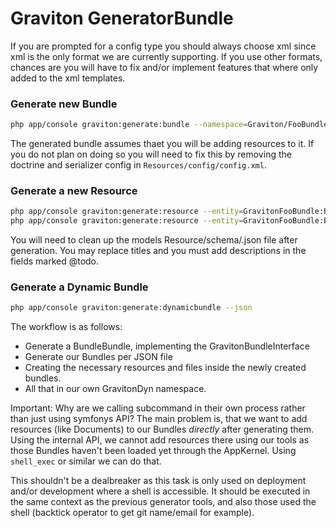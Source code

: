# Graviton GeneratorBundle

If you are prompted for a config type you should always choose xml
since xml is the only format we are currently supporting. If you
use other formats, chances are you will have to fix and/or implement
features that where only added to the xml templates.

### Generate new Bundle

```bash
php app/console graviton:generate:bundle --namespace=Graviton/FooBundle --dir=src --bundle-name=GravitonFooBundle
```

The generated bundle assumes thaet you will be adding resources to it. If you do not plan on doing so
you will need to fix this by removing the doctrine and serializer config in ``Resources/config/config.xml``.

### Generate a new Resource

```bash
php app/console graviton:generate:resource --entity=GravitonFooBundle:Bar --format=xml --fields="name:string"
php app/console graviton:generate:resource --entity=GravitonFooBundle:Baz --format=xml --fields="name:string isTrue:boolean consultant:Graviton\\PersonBundle\\Document\\Consultant"
```
You will need to clean up the models Resource/schema/<name>.json file after generation. You may replace titles and you must
add descriptions in the fields marked @todo.

### Generate a Dynamic Bundle

```bash
php app/console graviton:generate:dynamicbundle --json
```
The workflow is as follows:

* Generate a BundleBundle, implementing the GravitonBundleInterface
* Generate our Bundles per JSON file
* Creating the necessary resources and files inside the newly created bundles.
* All that in our own GravitonDyn namespace.

Important: Why are we calling subcommand in their own process rather than just using
symfonys API? The main problem is, that we want to add resources (like
Documents) to our Bundles *directly* after generating them. Using the
internal API, we cannot add resources there using our tools as those Bundles
haven't been loaded yet through the AppKernel. Using ``shell_exec`` or similar
we can do that.

This shouldn't be a dealbreaker as this task is only used on deployment and/or
development where a shell is accessible. It should be executed in the same context
as the previous generator tools, and also those used the shell (backtick operator
to get git name/email for example).
